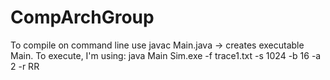 # CompArchGroup

To compile on command line use javac Main.java -> creates executable Main.
To execute, I'm using: java Main Sim.exe -f trace1.txt -s 1024 -b 16 -a 2 -r RR
